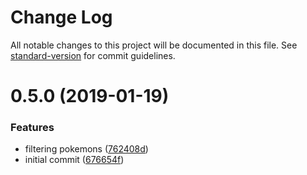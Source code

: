 # Change Log

All notable changes to this project will be documented in this file. See [standard-version](https://github.com/conventional-changelog/standard-version) for commit guidelines.

<a name="0.5.0"></a>
# 0.5.0 (2019-01-19)


### Features

* filtering pokemons ([762408d](https://github.com/koombea/front-end-test-ntorres/commit/762408d))
* initial commit ([676654f](https://github.com/koombea/front-end-test-ntorres/commit/676654f))

